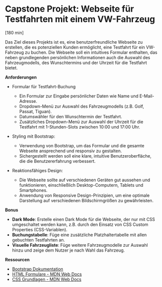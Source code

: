 # Capstone Projekt: Webseite für Testfahrten mit einem VW-Fahrzeug
[180 min]

Das Ziel dieses Projekts ist es, eine benutzerfreundliche Webseite zu erstellen, die es potenziellen Kunden ermöglicht, eine Testfahrt für ein VW-Fahrzeug zu buchen. Die Webseite soll ein intuitives Formular enthalten, das neben grundlegenden persönlichen Informationen auch die Auswahl des Fahrzeugmodells, des Wunschtermins und der Uhrzeit für die Testfahrt bietet.

**Anforderungen**
- Formular für Testfahrt-Buchung
  - Ein Formular zur Eingabe persönlicher Daten wie Name und E-Mail-Adresse.
  - Dropdown-Menü zur Auswahl des Fahrzeugmodells (z.B. Golf, Passat, Tiguan).
  - Datumswähler für den Wunschtermin der Testfahrt.
  - Zusätzliches Dropdown-Menü zur Auswahl der Uhrzeit für die Testfahrt mit 1-Stunden-Slots zwischen 10:00 und 17:00 Uhr.

- Styling mit Bootstrap:
  - Verwendung von Bootstrap, um das Formular und die gesamte Webseite ansprechend und responsiv zu gestalten.
  - Sichergestellt werden soll eine klare, intuitive Benutzeroberfläche, die die Benutzererfahrung verbessert.

- Reaktionsfähiges Design:
  - Die Webseite sollte auf verschiedenen Geräten gut aussehen und funktionieren, einschließlich Desktop-Computern, Tablets und Smartphones.
  - Anwendung von Responsive Design-Prinzipien, um eine optimale Darstellung auf verschiedenen Bildschirmgrößen zu gewährleisten.

**Bonus**
- **Dark Mode**: Erstelle einen Dark Mode für die Webseite, der nur mit CSS umgeschaltet werden kann, z.B. durch den Einsatz von CSS Custom Properties (CSS-Variablen).
- **Buchungstabelle**: Füge eine zusätzliche Platzhaltertabelle mit allen gebuchten Testfahrten an.
- **Visuelle Fahrzeugliste**: Füge weitere Fahrzeugmodelle zur Auswahl hinzu und zeige dem Nutzer je nach Wahl das Fahrzeug.

**Ressourcen**
- [Bootstrap Dokumentation](https://getbootstrap.com/docs/)
- [HTML Formulare - MDN Web Docs](https://developer.mozilla.org/en-US/docs/Learn/Forms?retiredLocale=de)
- [CSS Grundlagen - MDN Web Docs](https://developer.mozilla.org/en-US/docs/Learn/Getting_started_with_the_web/CSS_basics?retiredLocale=de)